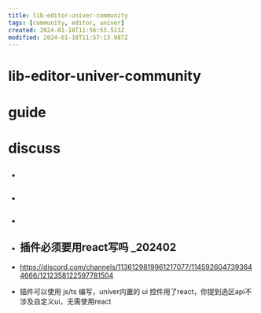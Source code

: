```yaml
---
title: lib-editor-univer-community
tags: [community, editor, univer]
created: 2024-01-18T11:56:53.513Z
modified: 2024-01-18T11:57:13.987Z
---
```


# lib-editor-univer-community

# guide

# discuss
- ## 

- ## 

- ## 

- ## 插件必须要用react写吗 _202402
- https://discord.com/channels/1136129819961217077/1145926047393644666/1212358122597781504
- 插件可以使用 js/ts 编写，univer内置的 ui 控件用了react，你提到选区api不涉及自定义ui，无需使用react
